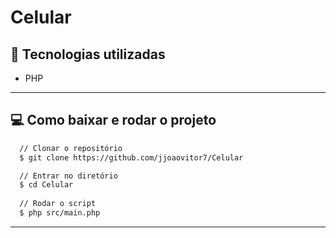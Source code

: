 # Celular

## :rocket: Tecnologias utilizadas
* PHP

---

## :computer: Como baixar e rodar o projeto
```bash
  // Clonar o repositório
  $ git clone https://github.com/jjoaovitor7/Celular

  // Entrar no diretório
  $ cd Celular
  
  // Rodar o script
  $ php src/main.php
```

---
